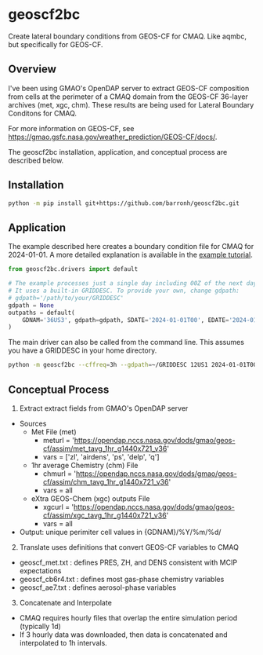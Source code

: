 # geoscf2bc

Create lateral boundary conditions from GEOS-CF for CMAQ. Like aqmbc, but specifically for GEOS-CF.

Overview
--------

I've been using GMAO's OpenDAP server to extract GEOS-CF composition from cells
at the perimeter of a CMAQ domain from the GEOS-CF 36-layer archives (met, xgc,
chm). These results are being used for Lateral Boundary Conditons for CMAQ.

For more information on GEOS-CF, see https://gmao.gsfc.nasa.gov/weather_prediction/GEOS-CF/docs/.

The geoscf2bc installation, application, and conceptual process are described below.

Installation
------------

```bash
python -m pip install git+https://github.com/barronh/geoscf2bc.git
```

Application
-----------

The example described here creates a boundary condition file for CMAQ for
2024-01-01. A more detailed explanation is available in the
[example tutorial](example/README.md).


```python
from geoscf2bc.drivers import default

# The example processes just a single day including 00Z of the next day.
# It uses a built-in GRIDDESC. To provide your own, change gdpath:
# gdpath='/path/to/your/GRIDDESC'
gdpath = None
outpaths = default(
    GDNAM='36US3', gdpath=gdpath, SDATE='2024-01-01T00', EDATE='2024-01-02T00'
)
```

The main driver can also be called from the command line. This assumes you have
a GRIDDESC in your home directory.

```bash
python -m geoscf2bc --cffreq=3h --gdpath=~/GRIDDESC 12US1 2024-01-01T00 2024-01-02T00
```

Conceptual Process
------------------

1. Extract extract fields from GMAO's OpenDAP server
  * Sources
    * Met File (met)
      * meturl = 'https://opendap.nccs.nasa.gov/dods/gmao/geos-cf/assim/met_tavg_1hr_g1440x721_v36'
      * vars = ['zl', 'airdens', 'ps', 'delp', 'q']
    * 1hr average Chemistry (chm) File
      * chmurl = 'https://opendap.nccs.nasa.gov/dods/gmao/geos-cf/assim/chm_tavg_1hr_g1440x721_v36'
      * vars = all
    * eXtra GEOS-Chem (xgc) outputs File
      * xgcurl = 'https://opendap.nccs.nasa.gov/dods/gmao/geos-cf/assim/xgc_tavg_1hr_g1440x721_v36'
      * vars = all
  * Output: unique perimiter cell values in {GDNAM}/%Y/%m/%d/
2. Translate uses definitions that convert GEOS-CF variables to CMAQ
  * geoscf_met.txt : defines PRES, ZH, and DENS consistent with MCIP expectations
  * geoscf_cb6r4.txt : defines most gas-phase chemistry variables
  * geoscf_ae7.txt : defines aerosol-phase variables
3. Concatenate and Interpolate
  * CMAQ requires hourly files that overlap the entire simulation period (typically 1d)
  * If 3 hourly data was downloaded, then data is concatenated and interpolated to 1h intervals.

